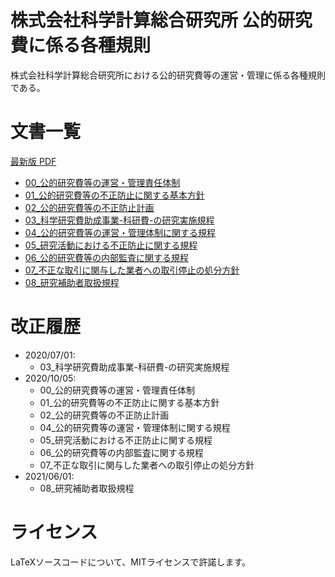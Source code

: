 # 株式会社科学計算総合研究所 公的研究費に係る各種規則
株式会社科学計算総合研究所における公的研究費等の運営・管理に係る各種規則である。

# 文書一覧
[最新版 PDF](https://ricos.pages.ritc.jp/rules_research/)
- [00_公的研究費等の運営・管理責任体制](./tex/00_公的研究費等の運営・管理責任体制.tex)
- [01_公的研究費等の不正防止に関する基本方針](./tex/01_公的研究費等の不正防止に関する基本方針.tex)
- [02_公的研究費等の不正防止計画](./tex/02_公的研究費等の不正防止計画.tex)
- [03_科学研究費助成事業-科研費-の研究実施規程](./tex/03_科学研究費助成事業-科研費-の研究実施規程.tex)
- [04_公的研究費等の運営・管理体制に関する規程](./tex/04_公的研究費等の運営・管理体制に関する規程.tex)
- [05_研究活動における不正防止に関する規程](./tex/05_研究活動における不正防止に関する規程.tex)
- [06_公的研究費等の内部監査に関する規程](./tex/06_公的研究費等の内部監査に関する規程.tex)
- [07_不正な取引に関与した業者への取引停止の処分方針](./tex/07_不正な取引に関与した業者への取引停止の処分方針.tex)
- [08_研究補助者取扱規程](./tex/08_研究補助者取扱規程.tex)

# 改正履歴
- 2020/07/01:
  - 03_科学研究費助成事業-科研費-の研究実施規程
- 2020/10/05:
  - 00_公的研究費等の運営・管理責任体制
  - 01_公的研究費等の不正防止に関する基本方針
  - 02_公的研究費等の不正防止計画
  - 04_公的研究費等の運営・管理体制に関する規程
  - 05_研究活動における不正防止に関する規程
  - 06_公的研究費等の内部監査に関する規程
  - 07_不正な取引に関与した業者への取引停止の処分方針
- 2021/06/01:
  - 08_研究補助者取扱規程

# ライセンス
LaTeXソースコードについて、MITライセンスで許諾します。

